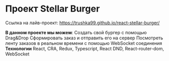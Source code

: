 # Проект Stellar Burger 


Ссылка на лайв-проект: https://trushka99.github.io/react-stellar-burger/


**В данном проекте мы можем**:
Cоздать свой бургер с помощью Drag&Drop
Сформировать заказ и отправить его на сервер
Посмотреть ленту заказов в реальном времени с помощью WebSocket соединения
**Технологии**
React, CRA, Redux, Typescript, React DND, React-router-dom, WebSocket
